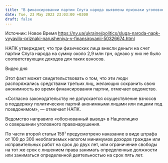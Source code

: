 ```yaml
---
title: "В финансировании партии Слуга народа выявлены признаки уголовного правонарушения — НАПК"
date: Tue, 23 May 2023 23:03:00 +0300
draft: false
---
```

Источник: Новое Время https://nv.ua/ukraine/politics/sluga-naroda-napk-vyyavilo-priznaki-narusheniya-v-finansirovanii-50326674.html


 НАПК утверждает, что три физических лица внесли деньги на счет партии Слуга народа на сумму около 2,9 млн грн, однако у них не было соответствующих доходов для таких взносов.

  Видео дня    

Этот факт может свидетельствовать о том, что эти люди распоряжались средствами третьих лиц, желающих сохранить свою анонимность во время финансирования партии, отмечает ведомство.

«Согласно законодательству не допускается осуществление взносов в поддержку политических партий анонимными лицами или лицами под псевдонимом», — отмечает НАПК.

Ведомство направило «обоснованный вывод» в Нацполицию о совершении уголовного правонарушения.

По части второй статьи 159¹ предусмотрено наказание в виде штрафа от 100 до 300 необлагаемых налогом минимумов доходов граждан или исправительных работ на срок до двух лет, или ограничение свободы на тот же срок с лишением права занимать определенные должности или заниматься определенной деятельностью на срок пять лет.
